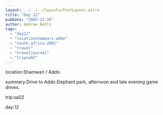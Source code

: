 ```yaml
---
layout: ../../../layouts/PostLayout.astro
title: "Day 12"
pubDate: "2002-12-26"
author: Andrew Betts
tags: 
  - "day12"
  - "locationshamwari-addo"
  - "south-africa-2002"
  - "travel"
  - "traveljournal"
  - "tripsa02"
---
```


location:Shamwari / Addo

summary:Drive to Addo Elephant park, afternoon and late evening game drives.

trip:sa02

day:12
